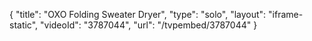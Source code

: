 {
    "title": "OXO Folding Sweater Dryer",
    "type": "solo",
    "layout": "iframe-static",
    "videoId": "3787044",
    "url": "\/tvpembed\/3787044"
}